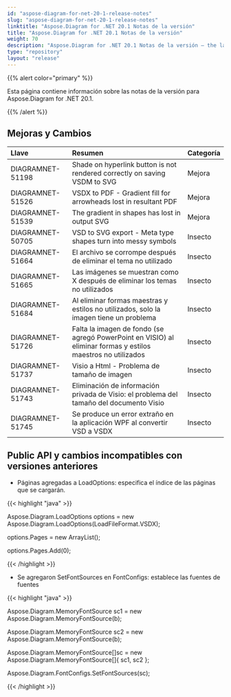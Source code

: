 ```yaml
---
id: "aspose-diagram-for-net-20-1-release-notes"
slug: "aspose-diagram-for-net-20-1-release-notes"
linktitle: "Aspose.Diagram for .NET 20.1 Notas de la versión"
title: "Aspose.Diagram for .NET 20.1 Notas de la versión"
weight: 70
description: "Aspose.Diagram for .NET 20.1 Notas de la versión – the latest updates and fixes."
type: "repository"
layout: "release"
---
```

{{% alert color="primary" %}} 

Esta página contiene información sobre las notas de la versión para Aspose.Diagram for .NET 20.1.

{{% /alert %}} 
## **Mejoras y Cambios**

|**Llave**|**Resumen**|**Categoría**|
|:- |:- |:- |
|DIAGRAMNET-51198|Shade on hyperlink button is not rendered correctly on saving VSDM to SVG|Mejora|
|DIAGRAMNET-51526|VSDX to PDF - Gradient fill for arrowheads lost in resultant PDF|Mejora|
|DIAGRAMNET-51539|The gradient in shapes has lost in output SVG|Mejora|
|DIAGRAMNET-50705|VSD to SVG export - Meta type shapes turn into messy symbols|Insecto|
|DIAGRAMNET-51664|El archivo se corrompe después de eliminar el tema no utilizado|Insecto|
|DIAGRAMNET-51665|Las imágenes se muestran como X después de eliminar los temas no utilizados|Insecto|
|DIAGRAMNET-51684|Al eliminar formas maestras y estilos no utilizados, solo la imagen tiene un problema|Insecto|
|DIAGRAMNET-51726|Falta la imagen de fondo (se agregó PowerPoint en VISIO) al eliminar formas y estilos maestros no utilizados|Insecto|
|DIAGRAMNET-51737|Visio a Html - Problema de tamaño de imagen|Insecto|
|DIAGRAMNET-51743|Eliminación de información privada de Visio: el problema del tamaño del documento Visio|Insecto|
|DIAGRAMNET-51745|Se produce un error extraño en la aplicación WPF al convertir VSD a VSDX|Insecto|

## **Public API y cambios incompatibles con versiones anteriores**
- Páginas agregadas a LoadOptions: especifica el índice de las páginas que se cargarán.



{{< highlight "java" >}}

Aspose.Diagram.LoadOptions options = new Aspose.Diagram.LoadOptions(LoadFileFormat.VSDX);

options.Pages = new ArrayList();

options.Pages.Add(0);

{{< /highlight >}}

- Se agregaron SetFontSources en FontConfigs: establece las fuentes de fuentes

{{< highlight "java" >}}

Aspose.Diagram.MemoryFontSource sc1 = new Aspose.Diagram.MemoryFontSource(b);

Aspose.Diagram.MemoryFontSource sc2 = new Aspose.Diagram.MemoryFontSource(b);

Aspose.Diagram.MemoryFontSource[]sc = new Aspose.Diagram.MemoryFontSource[]{ sc1, sc2 };

Aspose.Diagram.FontConfigs.SetFontSources(sc); 

{{< /highlight >}}
